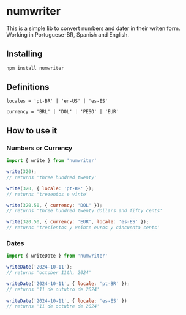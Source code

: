 # numwriter

This is a simple lib to convert numbers and dater in their writen form.
Working in Portuguese-BR, Spanish and English.

## Installing

```bash
npm install numwriter
```

## Definitions 


```
locales = 'pt-BR' | 'en-US' | 'es-ES'

currency = 'BRL' | 'DOL' | 'PESO' | 'EUR'

```

## How to use it


### Numbers or Currency

```js
import { write } from 'numwriter'

write(320);
// returns 'three hundred twenty'

write(320, { locale: 'pt-BR' });
// returns 'trezentos e vinte'

write(320.50, { currency: 'DOL' });
// returns 'three hundred twenty dollars and fifty cents'

write(320.50, { currency: 'EUR', locale: 'es-ES' });
// returns 'trecientos y veinte euros y cincuenta cents'
```

### Dates

```js
import { writeDate } from 'numwriter'

writeDate('2024-10-11');
// returns 'october 11th, 2024'

writeDate('2024-10-11', { locale: 'pt-BR' });
// returns '11 de outubro de 2024'
 
writeDate('2024-10-11', { locale: 'es-ES' })
// returns '11 de octubre de 2024'

```
